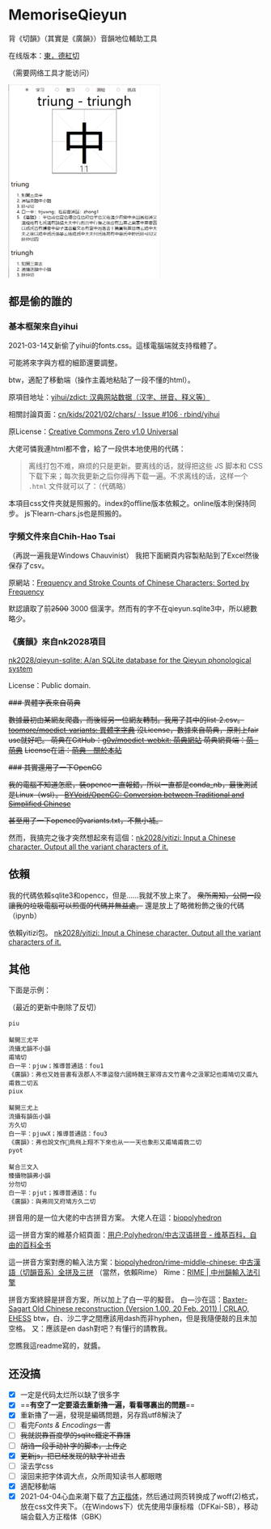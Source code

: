 # MemoriseQieyun
背《切韻》（其實是《廣韻》）音韻地位輔助工具

在线版本：[東，德紅切](https://alainalan.github.io/MemoriseQieyun/)

（需要网络工具才能访问）

 <img src="./demo.png" width = "300" alt="示意图" align=center />

## 都是偷的誰的

### 基本框架來自yihui

2021-03-14又新偷了yihui的fonts.css。這樣電腦端就支持楷體了。

可能將來字與方框的細節還要調整。

btw，適配了移動端（操作主義地粘貼了一段不懂的html）。


原項目地址：[yihui/zdict: 汉典网站数据（汉字、拼音、释义等）](https://github.com/yihui/zdict)

相關討論頁面：[cn/kids/2021/02/chars/ · Issue #106 · rbind/yihui](https://github.com/rbind/yihui/issues/106)

原License：[Creative Commons Zero v1.0 Universal](https://github.com/yihui/zdict/blob/main/LICENSE)

大佬可憐我連html都不會，給了一段供本地使用的代碼：

>  离线打包不难，麻烦的只是更新。要离线的话，就得把这些 JS 脚本和 CSS 下载下来；每次我更新之后你得再下载一遍。不求离线的话，这样一个 `.html` 文件就可以了：（代碼略）

本項目css文件夾就是照搬的。index的offline版本依賴之。online版本則保持同步。
js下learn-chars.js也是照搬的。

### 字頻文件來自Chih-Hao Tsai

（再説一遍我是Windows Chauvinist）
我把下面網頁内容製粘貼到了Excel然後保存了csv。

原網站：[Frequency and Stroke Counts of Chinese Characters: Sorted by Frequency](http://technology.chtsai.org/charfreq/sorted.html)

默認讀取了前~~2500~~ 3000 個漢字。然而有的字不在qieyun.sqlite3中，所以總數略少。

### 《廣韻》來自nk2028項目

[nk2028/qieyun-sqlite: A/an SQLite database for the Qieyun phonological system](https://github.com/nk2028/qieyun-sqlite)

License：Public domain.

~~### 異體字表來自萌典~~

~~數據最初由某網友爬蟲，而後經另一位網友轉制。我用了其中的list-2.csv。
[toomore/moedict-variants: 異體字字典](https://github.com/toomore/moedict-variants)
沒License，數據來自萌典，原則上fair use就好吧。
萌典在GitHub：[g0v/moedict-webkit: 萌典網站](https://github.com/g0v/moedict-webkit/)
萌典網頁端：[萌 - 萌典](https://www.moedict.tw/%E8%90%8C)~~
~~License在這：[萌典 – 關於本站](https://www.moedict.tw/about.html)~~


~~### 其實還用了一下OpenCC~~

~~我的電腦不知道怎麽，裝opencc一直報錯，所以一直都是conda_nb，最後測試是Linux（wsl）。
[BYVoid/OpenCC: Conversion between Traditional and Simplified Chinese](https://github.com/BYVoid/OpenCC)~~

~~甚至用了一下opencc的variants.txt，不無小補。~~

然而，我搞完之後才突然想起來有這個：[nk2028/yitizi: Input a Chinese character. Output all the variant characters of it.](https://github.com/nk2028/yitizi)

## 依賴

我的代碼依賴sqlite3和opencc，但是……我就不放上來了。
~~衆所周知，公開一段讓我的垃圾電腦可以煎蛋的代碼并無益處。~~
還是放上了略微粉飾之後的代碼（ipynb）

依賴yitizi包。
[nk2028/yitizi: Input a Chinese character. Output all the variant characters of it.](https://github.com/nk2028/yitizi)



## 其他

下面是示例：

（最近的更新中刪除了反切）

```
piu

幫開三尤平
流攝尤韻不小韻
甫鳩切
白一平：pjuw；推導普通話：fou1
《廣韻》：弗也又姓晉書有汲郡人不準盜發六國時魏王冢得古文竹書今之汲冢記也甫鳩切又甫九甫救二切五
piux

幫開三尤上
流攝有韻缶小韻
方久切
白一平：pjuwX；推導普通話：fou3
《廣韻》：弗也說文作𠀚鳥飛上翔不下來也从一一天也象形又甫鳩甫救二切
pyot

幫合三文入
臻攝物韻弗小韻
分勿切
白一平：pjut；推導普通話：fu
《廣韻》：與弗同又府鳩方久二切
```

拼音用的是一位大佬的中古拼音方案。
大佬人在這：[biopolyhedron](https://github.com/biopolyhedron)

這一拼音方案的維基介紹頁面：[用户:Polyhedron/中古汉语拼音 - 维基百科，自由的百科全书](https://zh.wikipedia.org/zh-cn/User:Polyhedron/%E4%B8%AD%E5%8F%A4%E6%BC%A2%E8%AA%9E%E6%8B%BC%E9%9F%B3)

這一拼音方案對應的輸入法方案：[biopolyhedron/rime-middle-chinese: 中古漢語（切韻音系）全拼及三拼](https://github.com/biopolyhedron/rime-middle-chinese)
（當然，依賴Rime）
Rime：[RIME | 中州韻輸入法引擎](https://rime.im/)


拼音方案終歸是拼音方案，所以加上了白一平的擬音。
白—沙在這：[Baxter-Sagart Old Chinese reconstruction (Version 1.00, 20 Feb. 2011) | CRLAO, EHESS](http://lodel.ehess.fr/crlao/document.php?id=1217)
btw，白、沙二字之間應該用dash而非hyphen，但是我隨便敲的且未加空格。
又：應該是en dash對吧？有懂行的請教我。

您瞧我這readme寫的，就醬。


## 还没搞

- [x] 一定是代码太烂所以缺了很多字
- [x] ==**有空了一定要滾去重新擼一遍，看看哪裏出的問題**==
- [x] 重新擼了一遍，發現是編碼問題，另存爲utf8解決了
- [ ] 看完*Fonts & Encodings*一書
- [ ] ~~我就説靠百度學的sqlite鐵定不靠譜~~
- [ ] ~~胡诌一段手动补字的脚本，上传之~~
- [x] ~~更新js，把已经发现的缺字补进去~~
- [ ] 滚去学css
- [ ] 滚回来把字体调大点，众所周知读书人都眼瞎
- [x] 適配移動端
- [x] 2021-04-04心血来潮下载了[方正楷体](http://www.foundertype.com/index.php/FontInfo/index/id/137.html)，然后通过网页转换成了woff(2)格式，放在css文件夹下。（在Windows下）优先使用华康标楷（DFKai-SB），移动端会载入方正楷体（GBK）
